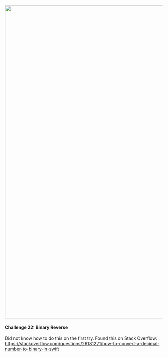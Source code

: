 <img src="https://github.com/nhiddink/HackingWithSwift/blob/master/logo.png" width="1000">

#### Challenge 22: Binary Reverse

Did not know how to do this on the first try. Found this on Stack Overflow:
https://stackoverflow.com/questions/26181221/how-to-convert-a-decimal-number-to-binary-in-swift
